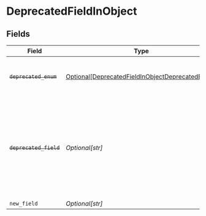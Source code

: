 # DeprecatedFieldInObject


## Fields

| Field                                                                                                                                          | Type                                                                                                                                           | Required                                                                                                                                       | Description                                                                                                                                    |
| ---------------------------------------------------------------------------------------------------------------------------------------------- | ---------------------------------------------------------------------------------------------------------------------------------------------- | ---------------------------------------------------------------------------------------------------------------------------------------------- | ---------------------------------------------------------------------------------------------------------------------------------------------- |
| ~~`deprecated_enum`~~                                                                                                                          | [Optional[DeprecatedFieldInObjectDeprecatedEnum]](../../models/shared/deprecatedfieldinobjectdeprecatedenum.md)                                | :heavy_minus_sign:                                                                                                                             | : warning: ** DEPRECATED **: This enum is deprecated.                                                                                          |
| ~~`deprecated_field`~~                                                                                                                         | *Optional[str]*                                                                                                                                | :heavy_minus_sign:                                                                                                                             | : warning: ** DEPRECATED **: This will be removed in a future release, please migrate away from it as soon as possible. Use new_field instead. |
| `new_field`                                                                                                                                    | *Optional[str]*                                                                                                                                | :heavy_minus_sign:                                                                                                                             | N/A                                                                                                                                            |